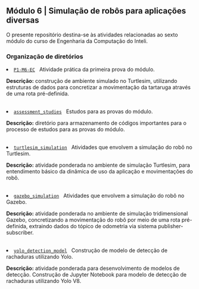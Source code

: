 <h2>Módulo 6 | Simulação de robôs para aplicações diversas</h2>

<p>O presente repositório destina-se às atividades relacionadas ao sexto módulo do curso de Engenharia da Computação do Inteli.</p>

<h3>Organização de diretórios</h3>

<li><a href="https://github.com/amandafontes/M6-Inteli-Robot-Simulation/tree/main/P1-M6-EC"><code>P1-M6-EC</code></a>&nbsp;&nbsp;&nbsp;Atividade prática da primeira prova do módulo.<br>
  <p><b>Descrição:</b> construção de ambiente simulado no Turtlesim, utilizando estruturas de dados para concretizar a movimentação da tartaruga através de uma rota pré-definida.</p>
<br>

<li><a href="https://github.com/amandafontes/M6-Inteli-Robot-Simulation/tree/main/assessment_studies"><code>assessment_studies</code></a>&nbsp;&nbsp;&nbsp;Estudos para as provas do módulo.<br>
    <p><b>Descrição:</b> diretório para armazenamento de códigos importantes para o processo de estudos para as provas do módulo.</p>
  <br>
  
<li><a href="https://github.com/amandafontes/M6-Inteli-Robot-Simulation/tree/main/turtlesim_simulation"><code>turtlesim_simulation</code></a>&nbsp;&nbsp;&nbsp;Atividades que envolvem a simulação do robô no Turtlesim.<br>
    <p><b>Descrição:</b> atividade ponderada no ambiente de simulação Turtlesim, para entendimento básico da dinâmica de uso da aplicação e movimentações do robô.</p>
  <br>

<li><a href="https://github.com/amandafontes/M6-Inteli-Robot-Simulation/tree/main/gazebo_simulation"><code>gazebo_simulation</code></a>&nbsp;&nbsp;&nbsp;Atividades que envolvem a simulação do robô no Gazebo.<br>
    <p><b>Descrição:</b> atividade ponderada no ambiente de simulação tridimensional Gazebo, concretizando a movimentação do robô por meio de uma rota pré-definida, extraindo dados do tópico de odometria via sistema publisher-subscriber.</p>
  <br>

<li><a href="https://github.com/amandafontes/M6-Inteli-Robot-Simulation/tree/main/yolo_detection_model"><code>yolo_detection_model</code></a>&nbsp;&nbsp;&nbsp;Construção de modelo de detecção de rachaduras utilizando Yolo.<br>
      <p><b>Descrição:</b> atividade ponderada para desenvolvimento de modelos de detecção. Construção de Jupyter Notebook para modelo de detecção de rachaduras utilizando Yolo V8.</p>
  <br>
